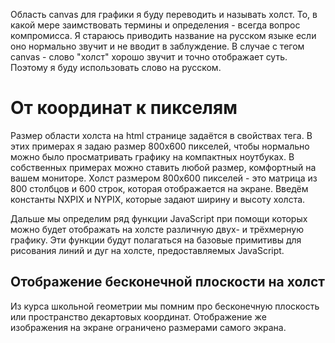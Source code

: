 
Область canvas для графики я буду переводить и называть холст. То, в какой мере заимствовать термины и определения - всегда вопрос компромисса. Я стараюсь приводить название на русском языке если оно нормально звучит и не вводит в заблуждение. В случае с тегом canvas - слово "холст" хорошо звучит и точно отображает суть. Поэтому я буду использовать слово на русском.

# От координат к пикселям

Размер области холста на html странице задаётся в свойствах тега. В этих примерах я задаю размер 800x600 пикселей, чтобы нормально можно было просматривать графику на компактных ноутбуках. В собственных примерах можно ставить любой размер, комфортный на вашем мониторе. Холст размером 800x600 пикселей - это матрица из 800 столбцов и 600 строк, которая отображается на экране. Введём константы NXPIX и NYPIX, которые задают ширину и высоту холста. 

Дальше мы определим ряд функции JavaScript при помощи которых можно будет отображать на холсте различную двух- и трёхмерную графику. Эти функции будут полагаться на базовые примитивы для рисования линий и дуг на холсте, предоставляемых JavaScript. 

## Отображение бесконечной плоскости на холст

Из курса школьной геометрии мы помним про бесконечную плоскость или пространство декартовых координат. Отображение же изображения на экране ограничено размерами самого экрана.